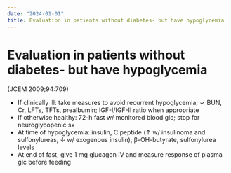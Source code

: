 ```yaml
---
date: "2024-01-01"
title: Evaluation in patients without diabetes- but have hypoglycemia
---
```


# Evaluation in patients without diabetes- but have hypoglycemia


(JCEM 2009;94:709)
* If clinically ill: take measures to avoid recurrent hypoglycemia; ✓ BUN, Cr, LFTs, TFTs, prealbumin; IGF-I/IGF-II ratio when appropriate
* If otherwise healthy: 72-h fast w/ monitored blood glc; stop for neuroglycopenic sx
* At time of hypoglycemia: insulin, C peptide (↑ w/ insulinoma and sulfonylureas, ↓ w/ exogenous insulin), β-OH-butyrate, sulfonylurea levels
* At end of fast, give 1 mg glucagon IV and measure response of plasma glc before feeding
